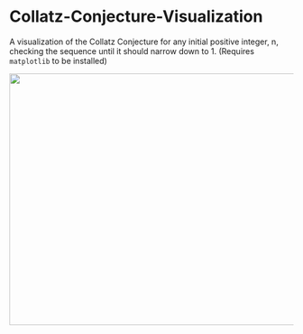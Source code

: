 # Collatz-Conjecture-Visualization

A visualization of the Collatz Conjecture for any initial positive integer, n, checking the sequence until it should narrow down to 1.
(Requires `matplotlib` to be installed)

<img src="https://media.discordapp.net/attachments/342481673822404608/871119471287369728/unknown.png?width=2082&height=1332" width="800" height="446">
<br/>
